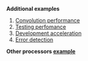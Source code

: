 **Additional examples**

1. [Convolution performance](https://github.com/nvdix/CNN_perf/blob/main/example/additional_examples/Convolution_performance.md)
2. [Testing perfomance](https://github.com/nvdix/CNN_perf/blob/main/example/additional_examples/Testing_perfomance.md)
3. [Development acceleration](https://github.com/nvdix/CNN_perf/blob/main/example/additional_examples/Development_acceleration.md)
4. [Error detection](https://github.com/nvdix/CNN_perf/blob/main/example/additional_examples/Error_detection.md)


**Other processors [example](https://github.com/nvdix/CNN_perf/blob/main/example/additional_examples/Other_processors.md)**
